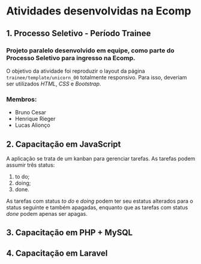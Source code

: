 # Atividades desenvolvidas na Ecomp

## 1. Processo Seletivo - Período Trainee
### Projeto paralelo desenvolvido em equipe, como parte do Processo Seletivo para ingresso na Ecomp.
O objetivo da atividade foi reproduzir o layout da página `trainee/template/unicorn_00` totalmente responsivo. Para isso, deveriam ser utilizados *HTML*, *CSS* e *Bootstrap*.
### Membros:
* Bruno Cesar
* Henrique Rieger
* Lucas Alionço

## 2. Capacitação em JavaScript
A aplicação se trata de um kanban para gerenciar tarefas.
As tarefas podem assumir três status:
1. to do;
2. doing;
3. done.

As tarefas com status _to do_ e _doing_ podem ter seu estatus alterados para o status seguinte e também apagadas, enquanto que as tarefas com status _done_ podem apenas ser apagas.

## 3. Capacitação em PHP + MySQL


## 4. Capacitação em Laravel
